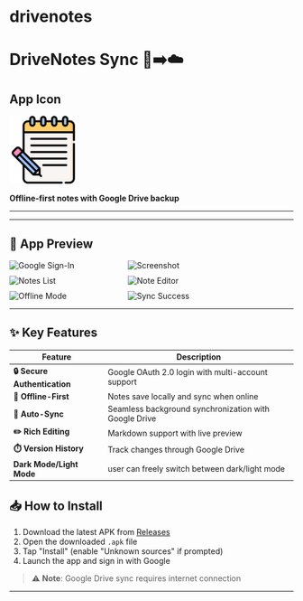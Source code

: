 # drivenotes

# DriveNotes Sync 📱➡️☁️

## App Icon

<img src="lib/assets/images/notes_icon.png" alt="App Icon" width="120">

**Offline-first notes with Google Drive backup**

---
-----------------------------------------------------------------------

## 📱 App Preview

<div style="display: flex; flex-wrap: wrap; gap: 10px;">
  
  <img src="https://drive.google.com/uc?export=view&id=11IMaPA-7mrbMY2sr-blCy_I3P_1GJ3QQ" alt="Google Sign-In" width="200">
  <img src="https://drive.google.com/uc?export=view&id=1kBRCHXEIRVWYx3rZ_cIGc7QHB98p0g8b" alt="Screenshot" width="200">
  <img src="https://drive.google.com/uc?export=view&id=14T1eD2ZdtFHjvhwSZAjWKGJBKPLhH-hD" alt="Notes List" width="200">
  <img src="https://drive.google.com/uc?export=view&id=1ucMsrG-sNXEHMrqducgeI_Y7DnbaZ8aD" alt="Note Editor" width="200">
  <img src="assets/screenshots/offline.jpg" alt="Offline Mode" width="200">
  <img src="https://drive.google.com/uc?export=view&id=1PeH_rtblQdv0S_AU0JG0K1Z3QYmNDpRU" alt="Sync Success" width="200">
</div>


---

## ✨ Key Features

| Feature | Description |
|---------|-------------|
| **🔒 Secure Authentication** | Google OAuth 2.0 login with multi-account support |
| **📱 Offline-First** | Notes save locally and sync when online |
| **🔄 Auto-Sync** | Seamless background synchronization with Google Drive |
| **✏️ Rich Editing** | Markdown support with live preview |
| **⏱️ Version History** | Track changes through Google Drive |
| **Dark Mode/Light Mode** | user can freely switch between dark/light mode |


## 📥 How to Install
1. Download the latest APK from [Releases](https://github.com/Mohit-Smarth-Arora/driveNotes/releases/tag/v1.0.0)
2. Open the downloaded `.apk` file
3. Tap "Install" (enable "Unknown sources" if prompted)
4. Launch the app and sign in with Google

> ⚠️ **Note**: Google Drive sync requires internet connection

---
